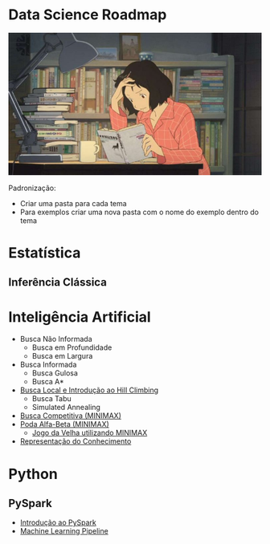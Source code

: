 # Data Science Roadmap

![](study-anime.jpg)

Padronização:

- Criar uma pasta para cada tema
- Para exemplos criar uma nova pasta com o nome do exemplo dentro do tema

# Estatística

## Inferência Clássica


# Inteligência Artificial

- Busca Não Informada
  - Busca em Profundidade
  - Busca em Largura
- Busca Informada
  - Busca Gulosa
  - Busca A*
- [Busca Local e Introdução ao Hill Climbing](https://github.com/zheage/Data-Science/blob/0c5a3591defe2ed7dcdadab123c22ec9cc67627f/Intelig%C3%AAncia%20Artificial/Busca%20Local%20e%20Otimiza%C3%A7%C3%A3o/Introdu%C3%A7%C3%A3o%20a%20Busca%20Local%20com%20Hill%20Climbing.ipynb)
  - Busca Tabu
  - Simulated Annealing
- [Busca Competitiva (MINIMAX)](https://github.com/zheage/Data-Science/blob/7ad436f21f9718f561ef9ef51e84ed30db351f7e/Intelig%C3%AAncia%20Artificial/Busca%20Competitiva/Busca%20Competitiva%20(MINIMAX).ipynb)
- [Poda Alfa-Beta (MINIMAX)](https://github.com/zheage/Data-Science/blob/f7a98ebabb3fad9b65d5e045cce8f6fd3a38117f/Intelig%C3%AAncia%20Artificial/Busca%20Competitiva/Poda%20Alfa-Beta%20(MINIMAX).ipynb)
  - [Jogo da Velha utilizando MINIMAX](https://github.com/zheage/Data-Science/blob/7ad436f21f9718f561ef9ef51e84ed30db351f7e/Intelig%C3%AAncia%20Artificial/Busca%20Competitiva/MINIMAX%20-%20Jogo%20da%20Velha/Jogo%20da%20Velha.ipynb)
- [Representação do Conhecimento](https://github.com/zheage/Data-Science/blob/aa40baeb85607b49910a80925f632c338f57bf2b/Intelig%C3%AAncia%20Artificial/Representa%C3%A7%C3%A3o%20do%20Conhecimento/Representa%C3%A7%C3%A3o%20do%20Conhecimento.ipynb)


# Python

## PySpark

- [Introdução ao PySpark](https://github.com/zheage/Data-Science/blob/2ccbd8147ce8b7337681fd3bae4e1037f45edec5/Python/PySpark/Introdu%C3%A7%C3%A3o%20ao%20PySpark.ipynb)
- [Machine Learning Pipeline](https://github.com/zheage/Data-Science/blob/3b09582b12f9f97a36b9eb9863a673f31cc2b35f/Python/PySpark/Machine%20Learning%20Pipeline.ipynb)
